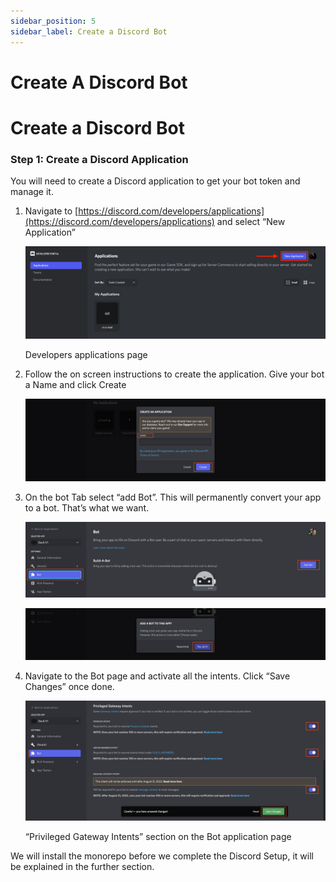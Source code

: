 ```yaml
---
sidebar_position: 5
sidebar_label: Create a Discord Bot
---
```


# Create A Discord Bot

# Create a Discord Bot

### Step 1: Create a Discord Application

You will need to create a Discord application to get your bot token and manage it.

1. Navigate to [https://discord.com/developers/applications](https://discord.com/developers/applications) and select “New Application”

    ![Developers applications page](imgs/img15.png)

    Developers applications page

2. Follow the on screen instructions to create the application.  Give your bot a Name and click Create

    ![Screen Shot 2022-06-19 at 1.03.20 PM.png](imgs/img16.png)

3. On the bot Tab select “add Bot”.  This will permanently convert your app to a bot.  That’s what we want.

    ![Screen Shot 2022-06-19 at 1.08.05 PM.png](imgs/img17.png)

    ![Screen Shot 2022-06-19 at 1.10.01 PM.png](imgs/img18.png)

4. Navigate to the Bot page and activate all the intents. Click “Save Changes” once done.

    ![“Privileged Gateway Intents” section on the Bot application page](imgs/img19.png)

    “Privileged Gateway Intents” section on the Bot application page


We will install the monorepo before we complete the Discord Setup, it will be explained in the further section.
